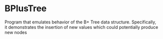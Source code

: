 # BPlusTree
Program that emulates behavior of the B+ Tree data structure.  Specifically, it demonstrates the insertion of new values which could potentially produce new nodes
